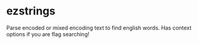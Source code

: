 # ezstrings
Parse encoded or mixed encoding text to find english words. Has context options if you are flag searching!
